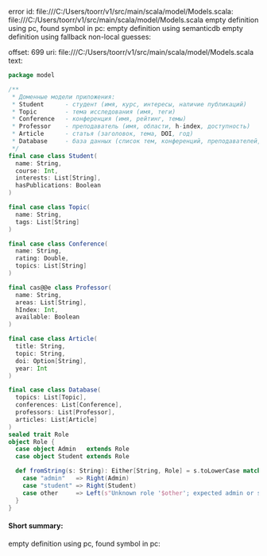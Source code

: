 error id: file:///C:/Users/toorr/v1/src/main/scala/model/Models.scala:
file:///C:/Users/toorr/v1/src/main/scala/model/Models.scala
empty definition using pc, found symbol in pc: 
empty definition using semanticdb
empty definition using fallback
non-local guesses:

offset: 699
uri: file:///C:/Users/toorr/v1/src/main/scala/model/Models.scala
text:
```scala
package model

/**
 * Доменные модели приложения:
 * Student      - студент (имя, курс, интересы, наличие публикаций)
 * Topic        - тема исследования (имя, теги)
 * Conference   - конференция (имя, рейтинг, темы)
 * Professor    - преподаватель (имя, области, h-index, доступность)
 * Article      - статья (заголовок, тема, DOI, год)
 * Database     - база данных (список тем, конференций, преподавателей, статей)
 */
final case class Student(
  name: String,
  course: Int,
  interests: List[String],
  hasPublications: Boolean
)

final case class Topic(
  name: String,
  tags: List[String]
)

final case class Conference(
  name: String,
  rating: Double,
  topics: List[String]
)

final cas@@e class Professor(
  name: String,
  areas: List[String],
  hIndex: Int,
  available: Boolean
)

final case class Article(
  title: String,
  topic: String,
  doi: Option[String],
  year: Int
)

final case class Database(
  topics: List[Topic],
  conferences: List[Conference],
  professors: List[Professor],
  articles: List[Article]
)
sealed trait Role
object Role {
  case object Admin   extends Role
  case object Student extends Role

  def fromString(s: String): Either[String, Role] = s.toLowerCase match {
    case "admin"   => Right(Admin)
    case "student" => Right(Student)
    case other     => Left(s"Unknown role '$other'; expected admin or student")
  }
}
```


#### Short summary: 

empty definition using pc, found symbol in pc: 